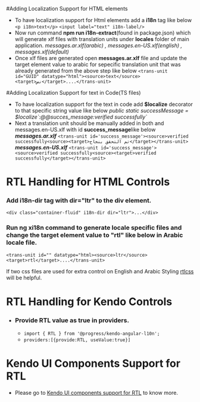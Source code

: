 #Adding Localization Support for HTML elements
- To have localization support for Html elements add a **i18n** tag like below
`<p i18n>text</p>`
`<input label="text" i18n-label/>`
- Now run command **npm run i18n-extract**(found in package.json) which will generate xlf files with translation units under **locales** folder of main application.
_messages.ar.xlf(arabic) , messages.en-US.xlf(english) , messages.xlf(default)_
- Once xlf files are generated open **messages.ar.xlf** file and update the target element value to arabic for sepecific translation unit that was already generated from the above step like below
`<trans-unit id="GUID" datatype="html"><source>text</source><target>نص</target>....</trans-unit>`

#Adding Localization Support for text in Code(TS files)
- To have localization support for the text in code add **$localize** decorator to that specific string value like below
_public static successMessage = $localize\`:@@succes_message:verified successfully\`_
- Next a translation unit should be manually added in both  and messages.en-US.xlf with id **success_message**like below
_**messages.ar.xlf**_
`<trans-unit id='success_message'><source>verified successfully<source><target>تم التحقق بنجاح</target></trans-unit>`
_**messages.en-US.xlf**_
`<trans-unit id='success_message'><source>verified successfully<source><target>verified successfully</target></trans-unit>`
# RTL Handling for HTML Controls
### Add **i18n-dir** tag with **dir="ltr"** to the div element.
`<div class="container-fluid" i18n-dir dir="ltr">...</div>`
### Run **ng xi18n** command to generate locale specific files and change the target element value to "rtl" like below in Arabic locale file.
`<trans-unit id="" datatype="html><source>ltr</source><target>rtl</target>....</trans-unit>`

If two css files are used for extra control on English and Arabic Styling [rtlcss](https://rtlcss.com/) will be helpful.
# RTL Handling for Kendo Controls
- ### Provide RTL value as true in providers.
  - `import { RTL } from '@progress/kendo-angular-l10n';`
  - `providers:[{provide:RTL, useValue:true}]`
# Kendo UI Components Support for RTL
- Please go to [Kendo UI components support for RTL](https://www.telerik.com/kendo-angular-ui/components/globalization/globalization-support/) to know more.